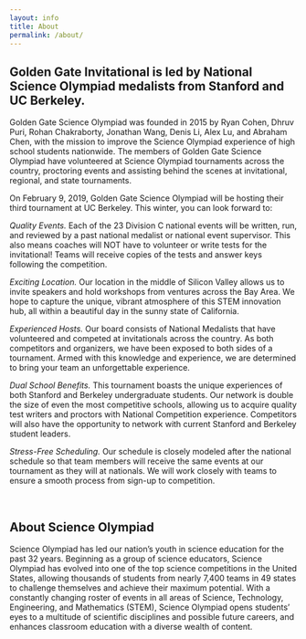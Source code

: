 ```yaml
---
layout: info
title: About
permalink: /about/
---
```


## Golden Gate Invitational is led by National Science Olympiad medalists from Stanford and UC Berkeley.

Golden Gate Science Olympiad was founded in 2015 by Ryan Cohen, Dhruv Puri, Rohan Chakraborty, Jonathan Wang, Denis Li, Alex Lu, and Abraham Chen, with the mission to improve the Science Olympiad experience of high school students nationwide.  The members of Golden Gate Science Olympiad have volunteered at Science Olympiad tournaments across the country, proctoring events and assisting behind the scenes at invitational, regional, and state tournaments.

On February 9, 2019, Golden Gate Science Olympiad will be hosting their third tournament at UC Berkeley. This winter, you can look forward to:

*Quality Events.* Each of the 23 Division C national events will be written, run, and reviewed by a past national medalist or national event supervisor. This also means coaches will NOT have to volunteer or write tests for the invitational! Teams will receive copies of the tests and answer keys following the competition.

*Exciting Location.* Our location in the middle of Silicon Valley allows us to invite speakers and hold workshops from ventures across the Bay Area. We hope to capture the unique, vibrant atmosphere of this STEM innovation hub, all within a beautiful day in the sunny state of California.

*Experienced Hosts.* Our board consists of National Medalists that have volunteered and competed at invitationals across the country. As both competitors and organizers, we have been exposed to both sides of a tournament. Armed with this knowledge and experience, we are determined to bring your team an unforgettable experience.

*Dual School Benefits.* This tournament boasts the unique experiences of both Stanford and Berkeley undergraduate students. Our network is double the size of even the most competitive schools, allowing us to acquire quality test writers and proctors with National Competition experience. Competitors will also have the opportunity to network with current Stanford and Berkeley student leaders. 

*Stress-Free Scheduling.*  Our schedule is closely modeled after the national schedule so that team members will receive the same events at our tournament as they will at nationals. We will work closely with teams to ensure a smooth process from sign-up to competition. 

<br>

## About Science Olympiad
Science Olympiad has led our nation’s youth in science education for the past 32 years. Beginning as a group of science educators, Science Olympiad has evolved into one of the top science competitions in the United States, allowing thousands of students from nearly 7,400 teams in 49 states to challenge themselves and achieve their maximum potential. With a constantly changing roster of events in all areas of Science, Technology, Engineering, and Mathematics (STEM), Science Olympiad opens students’ eyes to a multitude of scientific disciplines and possible future careers, and enhances classroom education with a diverse wealth of content.
